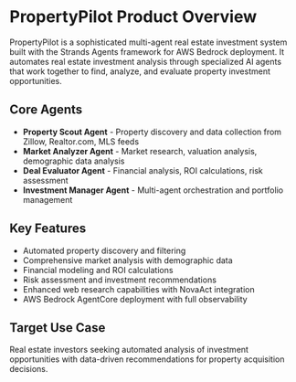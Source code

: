 # PropertyPilot Product Overview

PropertyPilot is a sophisticated multi-agent real estate investment system built with the Strands Agents framework for AWS Bedrock deployment. It automates real estate investment analysis through specialized AI agents that work together to find, analyze, and evaluate property investment opportunities.

## Core Agents

- **Property Scout Agent** - Property discovery and data collection from Zillow, Realtor.com, MLS feeds
- **Market Analyzer Agent** - Market research, valuation analysis, demographic data analysis
- **Deal Evaluator Agent** - Financial analysis, ROI calculations, risk assessment
- **Investment Manager Agent** - Multi-agent orchestration and portfolio management

## Key Features

- Automated property discovery and filtering
- Comprehensive market analysis with demographic data
- Financial modeling and ROI calculations
- Risk assessment and investment recommendations
- Enhanced web research capabilities with NovaAct integration
- AWS Bedrock AgentCore deployment with full observability

## Target Use Case

Real estate investors seeking automated analysis of investment opportunities with data-driven recommendations for property acquisition decisions.